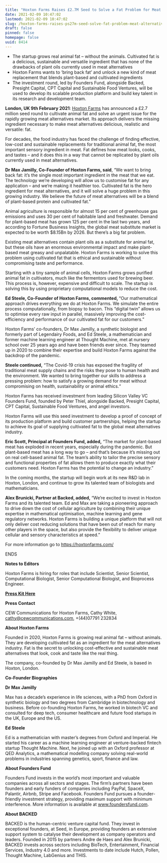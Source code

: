 ```yaml
---
title: "Hoxton Farms Raises £2.7M Seed to Solve a Fat Problem for Meat Alternatives"
date: 2021-02-09 10:47:02
lastmod: 2021-02-09 10:47:02
slug: /hoxton-farms-raises-ps27m-seed-solve-fat-problem-meat-alternatives
draft: false
pinned: false
homepage: false
uuid: 8414
---
```

<ul>
<li>The startup grows real animal fat – without the animals. Cultivated fat is a delicious, sustainable and versatile ingredient that has none of the drawbacks of plant oils currently used in meat alternatives</li>
<li>Hoxton Farms wants to ‘bring back fat’ and unlock a new kind of meat replacement that blends plant-based and cultivated ingredients</li>
<li>The investment round, led by Founders Fund, alongside Backed, Presight Capital, CPT Capital and Sustainable Food Ventures, will be used to develop its scalable production platform and build key talent in its research and development team.</li>
</ul>
<p><strong>London, UK 9th February 2021</strong>: <a href="https://hoxtonfarms.com/"><u>Hoxton Farms</u></a> has announced a £2.7 million seed round to cultivate animal fat and solve an urgent issue for the rapidly growing meat alternatives market. Its approach delivers the missing ingredient necessary to make meat alternatives delicious, realistic and versatile: fat.</p>
<p>For decades, the food industry has faced the challenge of finding effective, low-cost and sustainable replacements for traditional animal fat, the most important sensory ingredient in meat. Fat defines how meat looks, cooks, and tastes – and it does this in a way that cannot be replicated by plant oils currently used in meat alternatives.</p>
<p><strong>Dr Max Jamilly, Co-Founder of Hoxton Farms, said</strong>, “We want to bring back fat: it’s the single most important ingredient in the meat that we eat. The technology we’re developing will allow us to customise fat for any application – and we’re making it healthier too. Cultivated fat is the hero ingredient for meat alternatives, and it will solve a huge problem in this growing industry. We believe the future of meat alternatives will be a blend of plant-based protein and cultivated fat.”</p>
<p>Animal agriculture is responsible for almost 15 per cent of greenhouse gas emissions and uses 30 per cent of habitable land and freshwater. Demand for plant-based meat has grown 125 per cent in the last two years, and according to Fortune Business Insights, the global meat substitute market is expected to be worth $8.15Bn by 2026. But there’s a big fat problem.</p>
<p>Existing meat alternatives contain plant oils as a substitute for animal fat, but these oils have an enormous environmental impact and make plant-based meat greasy and unpalatable. Hoxton Farms is working to solve this problem using cultivated fat that is ethical and sustainable without compromising taste and performance.</p>
<p>Starting with a tiny sample of animal cells, Hoxton Farms grows purified animal fat in cultivators, much like the fermentors used for brewing beer. This process is, however, expensive and difficult to scale. The startup is solving this by using proprietary computational models to reduce the cost.</p>
<p><strong>Ed Steele, Co-Founder of Hoxton Farms, commented, </strong>“Our mathematical approach drives everything we do at Hoxton Farms. We simulate the entire process computationally, from biopsy to bacon. This “digital twin” allows us to optimise every raw input in parallel, massively improving the cost-efficiency and performance of our cultivated fat for our customers.”</p>
<p>Hoxton Farms’ co-founders, Dr Max Jamilly, a synthetic biologist and formerly part of Legendairy Foods, and Ed Steele, a mathematician and former machine learning engineer at Thought Machine, met at nursery school over 25 years ago and have been friends ever since. They teamed up in 2020 to combine their expertise and build Hoxton Farms against the backdrop of the pandemic.</p>
<p><strong>Steele continued,</strong> “The Covid-19 crisis has exposed the fragility of traditional meat supply chains and the risks they pose to human health and the environment. We wanted to bring together our skills to address a pressing problem: how to satisfy a growing demand for meat without compromising on health, sustainability or animal ethics.“</p>
<p>Hoxton Farms has received investment from leading Silicon Valley VC Founders Fund, founded by Peter Thiel, alongside Backed, Presight Capital, CPT Capital, Sustainable Food Ventures, and angel investors.</p>
<p>Hoxton Farms will use this seed investment to develop a proof of concept of its production platform and build customer partnerships, helping the startup to achieve its goal of supplying cultivated fat to the global meat alternatives industry.</p>
<p><strong>Eric Scott, Principal at Founders Fund, added,</strong> “The market for plant-based meat has exploded in recent years, especially during the pandemic. But plant-based meat has a long way to go – and that’s because it’s missing out on real cell-based animal fat. The team’s ability to tailor the precise sensory and functional properties of fat allows them to produce exactly what their customers need. Hoxton Farms has the potential to change an industry.”</p>
<p>In the coming months, the startup will begin work at its new R&D lab in Hoxton, London, and continue to grow its talented team of biologists and mathematicians.</p>
<p><strong>Alex Brunicki, Partner at Backed, added, </strong><em>“</em>We’re excited to invest in Hoxton Farms and its talented team. Ed and Max are taking a pioneering approach to drive down the cost of cellular agriculture by combining their unique expertise in mathematical optimisation, machine learning and gene regulatory networks. Hoxton Farms is building a unique platform that will not only deliver cost reducing solutions that have been out of reach for many other players in the space, but also provide the flexibility to deliver unique cellular and sensory characteristics at speed.”</p>
<p>For more information go to <a href="https://hoxtonfarms.com/"><u>https://hoxtonfarms.com/</u></a></p>
<p>ENDS</p>
<p><strong>Notes to Editors</strong></p>
<p>Hoxton Farms is hiring for roles that include Scientist, Senior Scientist, Computational Biologist, Senior Computational Biologist, and Bioprocess Engineer.</p>
<p><a href="https://drive.google.com/drive/folders/1DTJi1F9J4_1phALXNoCUnTV5AZEE-f29?usp=sharing"><strong><u>Press Kit Here</u></strong></a></p>
<p><strong>Press Contact</strong></p>
<p>CEW Communications for Hoxton Farms, Cathy White, <a href="mailto:cathy@cewcommunications.com"><u>cathy@cewcommunications.com</u></a>, +(44)07791 232834</p>
<p><strong>About Hoxton Farms</strong></p>
<p>Founded in 2020, Hoxton Farms is growing real animal fat – without animals. They are developing cultivated fat as an ingredient for the meat alternatives industry. Fat is the secret to unlocking cost-effective and sustainable meat alternatives that look, cook and taste like the real thing.</p>
<p>The company, co-founded by Dr Max Jamilly and Ed Steele, is based in Hoxton, London.</p>
<p><strong>Co-Founder Biographies</strong></p>
<p><strong>Dr Max Jamilly</strong></p>
<p>Max has a decade’s experience in life sciences, with a PhD from Oxford in synthetic biology and two degrees from Cambridge in biotechnology and business. Before co-founding Hoxton Farms, he worked in biotech VC and consulted for deep tech, consumer healthcare and future food startups in the UK, Europe and the US.</p>
<p><strong>Ed Steele</strong></p>
<p>Ed is a mathematician with master’s degrees from Oxford and Imperial. He started his career as a machine learning engineer at venture-backed fintech startup Thought Machine. Next, he joined up with an Oxford professor at QED Analytics, a mathematical modelling company solving real-world problems in industries spanning genetics, sport, finance and law.</p>
<p><strong>About Founders Fund</strong></p>
<p>Founders Fund invests in the world’s most important and valuable companies across all sectors and stages. The firm’s partners have been founders and early funders of companies including PayPal, SpaceX, Palantir, Airbnb, Stripe and Facebook. Founders Fund pursues a founder-friendly investment strategy, providing maximum support with minimum interference. More information is available at <a href="http://www.foundersfund.com/"><u>www.foundersfund.com</u></a>.</p>
<p><strong>About BACKED</strong></p>
<p>BACKED is the human-centric venture capital fund. They invest in exceptional founders, at Seed, in Europe, providing founders an extensive support system to catalyse their development as company operators and leaders. Founded in 2015 by partners Andre de Haes and Alex Brunicki, BACKED invests across sectors including BioTech, Entertainment, Financial Services, Industry 4.0 and more. Investments to date include Hutch, Pollen, Thought Machine, LabGenius and THIS.</p>
